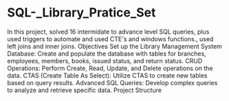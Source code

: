 # SQL-_Library_Pratice_Set
In this project, solved 16 intermidate to advance level SQL queries, plus used triggers to automate and used CTE's and windows functions., used left joins and inner joins. 
Objectives
Set up the Library Management System Database: Create and populate the database with tables for branches, employees, members, books, issued status, and return status.
CRUD Operations: Perform Create, Read, Update, and Delete operations on the data.
CTAS (Create Table As Select): Utilize CTAS to create new tables based on query results.
Advanced SQL Queries: Develop complex queries to analyze and retrieve specific data.
Project Structure

